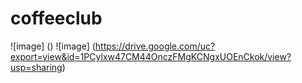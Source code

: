 # coffeeclub
![image] ()
![image] (https://drive.google.com/uc?export=view&id=1PCylxw47CM44OnczFMgKCNgxUOEnCkok/view?usp=sharing)

